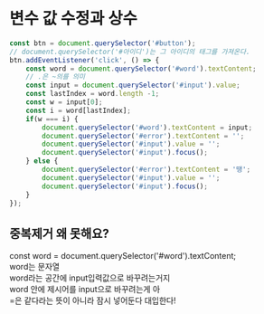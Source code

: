 # 변수 값 수정과 상수

```javascript
const btn = document.querySelector('#button');
// document.querySelector('#아이디')는 그 아이디의 태그를 가져온다.
btn.addEventListener('click', () => {
    const word = document.querySelector('#word').textContent;
    // .은 ~의를 의미
    const input = document.querySelector('#input').value;
    const lastIndex = word.length -1;
    const w = input[0];
    const i = word[lastIndex];
    if(w === i) {
        document.querySelector('#word').textContent = input;
        document.querySelector('#error').textContent = '';
        document.querySelector('#input').value = '';
        document.querySelector('#input').focus();
    } else {
        document.querySelector('#error').textContent = '땡';
        document.querySelector('#input').value = '';
        document.querySelector('#input').focus();
    }
});
```

## 중복제거 왜 못해요?

const word = document.querySelector\('\#word'\).textContent;  
word는 문자열  
word라는 공간에 input입력값으로 바꾸려는거지  
word 안에 제시어를 input으로 바꾸려는게 아  
=은 같다라는 뜻이 아니라 잠시 넣어둔다 대입한다!

